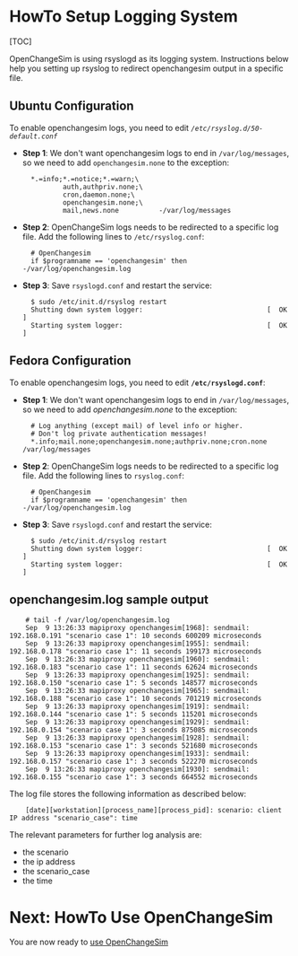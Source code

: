 # HowTo Setup Logging System #

[TOC]

OpenChangeSim is using rsyslogd as its logging system. Instructions
below help you setting up rsyslog to redirect openchangesim output in
a specific file.

## Ubuntu Configuration ##

To enable openchangesim logs, you need to edit
*`/etc/rsyslog.d/50-default.conf`*

* **Step 1**: We don't want openchangesim logs to end in
   `/var/log/messages`, so we need to add `openchangesim.none` to the
   exception:

        *.=info;*.=notice;*.=warn;\
                auth,authpriv.none;\
                cron,daemon.none;\
                openchangesim.none;\
                mail,news.none          -/var/log/messages

* **Step 2**: OpenChangeSim logs needs to be redirected to a specific
   log file. Add the following lines to `/etc/rsyslog.conf`:

        # OpenChangesim
        if $programname == 'openchangesim' then -/var/log/openchangesim.log

* **Step 3**: Save `rsyslogd.conf` and restart the service:

        $ sudo /etc/init.d/rsyslog restart
        Shutting down system logger:                               [  OK  ]
        Starting system logger:                                    [  OK  ]

## Fedora Configuration ##

To enable openchangesim logs, you need to edit **`/etc/rsyslogd.conf`**:

* **Step 1**: We don't want openchangesim logs to end in `/var/log/messages`, so we need to add *openchangesim.none* to the exception:

        # Log anything (except mail) of level info or higher.
        # Don't log private authentication messages!
        *.info;mail.none;openchangesim.none;authpriv.none;cron.none                /var/log/messages

* **Step 2**: OpenChangeSim logs needs to be redirected to a specific log file. Add the following lines to `rsyslog.conf`:

        # OpenChangesim
        if $programname == 'openchangesim' then -/var/log/openchangesim.log

* **Step 3**: Save `rsyslogd.conf` and restart the service:

        $ sudo /etc/init.d/rsyslog restart
        Shutting down system logger:                               [  OK  ]
        Starting system logger:                                    [  OK  ]

## openchangesim.log sample output

        # tail -f /var/log/openchangesim.log
        Sep  9 13:26:33 mapiproxy openchangesim[1968]: sendmail: 192.168.0.191 "scenario case 1": 10 seconds 600209 microseconds
        Sep  9 13:26:33 mapiproxy openchangesim[1955]: sendmail: 192.168.0.178 "scenario case 1": 11 seconds 199173 microseconds
        Sep  9 13:26:33 mapiproxy openchangesim[1960]: sendmail: 192.168.0.183 "scenario case 1": 11 seconds 62624 microseconds
        Sep  9 13:26:33 mapiproxy openchangesim[1925]: sendmail: 192.168.0.150 "scenario case 1": 5 seconds 148577 microseconds
        Sep  9 13:26:33 mapiproxy openchangesim[1965]: sendmail: 192.168.0.188 "scenario case 1": 10 seconds 701219 microseconds
        Sep  9 13:26:33 mapiproxy openchangesim[1919]: sendmail: 192.168.0.144 "scenario case 1": 5 seconds 115201 microseconds
        Sep  9 13:26:33 mapiproxy openchangesim[1929]: sendmail: 192.168.0.154 "scenario case 1": 3 seconds 875085 microseconds
        Sep  9 13:26:33 mapiproxy openchangesim[1928]: sendmail: 192.168.0.153 "scenario case 1": 3 seconds 521680 microseconds
        Sep  9 13:26:33 mapiproxy openchangesim[1933]: sendmail: 192.168.0.157 "scenario case 1": 3 seconds 522270 microseconds
        Sep  9 13:26:33 mapiproxy openchangesim[1930]: sendmail: 192.168.0.155 "scenario case 1": 3 seconds 664552 microseconds

The log file stores the following information as described below:

        [date][workstation][process_name][process_pid]: scenario: client IP address "scenario_case": time

The relevant parameters for further log analysis are:
* the scenario
* the ip address
* the scenario_case
* the time

# Next: HowTo Use OpenChangeSim #

You are now ready to [use OpenChangeSim](usage.html)